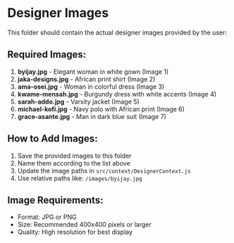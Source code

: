 # Designer Images

This folder should contain the actual designer images provided by the user:

## Required Images:
1. **byijay.jpg** - Elegant woman in white gown (Image 1)
2. **jaka-designs.jpg** - African print shirt (Image 2) 
3. **ama-osei.jpg** - Woman in colorful dress (Image 3)
4. **kwame-mensah.jpg** - Burgundy dress with white accents (Image 4)
5. **sarah-addo.jpg** - Varsity jacket (Image 5)
6. **michael-kofi.jpg** - Navy polo with African print (Image 6)
7. **grace-asante.jpg** - Man in dark blue suit (Image 7)

## How to Add Images:
1. Save the provided images to this folder
2. Name them according to the list above
3. Update the image paths in `src/context/DesignerContext.js`
4. Use relative paths like: `/images/byijay.jpg`

## Image Requirements:
- Format: JPG or PNG
- Size: Recommended 400x400 pixels or larger
- Quality: High resolution for best display 